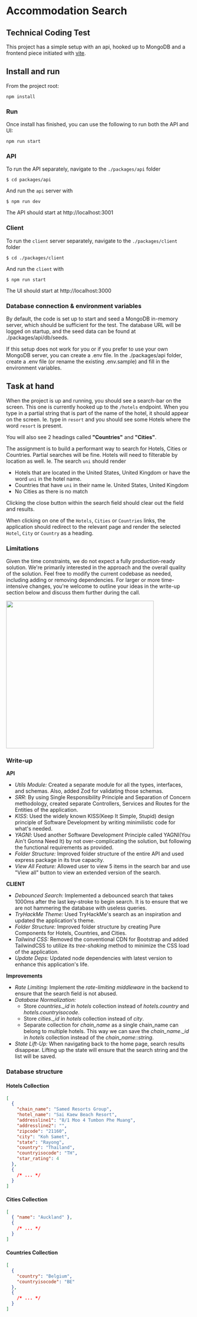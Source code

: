 # Accommodation Search

## Technical Coding Test

This project has a simple setup with an api, hooked up to MongoDB and a frontend piece initiated with [vite](https://vitejs.dev/).

## Install and run

From the project root:

```
npm install
```

### Run

Once install has finished, you can use the following to run both the API and UI:

```
npm run start
```

### API

To run the API separately, navigate to the `./packages/api` folder

```
$ cd packages/api
```

And run the `api` server with

```
$ npm run dev
```

The API should start at http://localhost:3001

### Client

To run the `client` server separately, navigate to the `./packages/client` folder

```
$ cd ./packages/client
```

And run the `client` with

```
$ npm run start
```

The UI should start at http://localhost:3000

### Database connection & environment variables

By default, the code is set up to start and seed a MongoDB in-memory server, which should be sufficient for the test. The database URL will be logged on startup, and the seed data can be found at ./packages/api/db/seeds.

If this setup does not work for you or if you prefer to use your own MongoDB server, you can create a .env file. In the ./packages/api folder, create a .env file (or rename the existing .env.sample) and fill in the environment variables.

## Task at hand

When the project is up and running, you should see a search-bar on the screen. This one is currently hooked up to the `/hotels` endpoint.
When you type in a partial string that is part of the name of the hotel, it should appear on the screen.
Ie. type in `resort` and you should see some Hotels where the word `resort` is present.

You will also see 2 headings called **"Countries"** and **"Cities"**.

The assignment is to build a performant way to search for Hotels, Cities or Countries.
Partial searches will be fine. Hotels will need to filterable by location as well.
Ie. The search `uni` should render

- Hotels that are located in the United States, United Kingdom or have the word `uni` in the hotel name.
- Countries that have `uni` in their name Ie. United States, United Kingdom
- No Cities as there is no match

Clicking the close button within the search field should clear out the field and results.

When clicking on one of the `Hotels`, `Cities` or `Countries` links, the application should redirect to the relevant page and render the selected `Hotel`, `City` or `Country` as a heading.

### Limitations

Given the time constraints, we do not expect a fully production-ready solution. We're primarily interested in the approach and the overall quality of the solution. 
Feel free to modify the current codebase as needed, including adding or removing dependencies. 
For larger or more time-intensive changes, you're welcome to outline your ideas in the write-up section below and discuss them further during the call.

<img src="./assets/search-example.png" width="400px" />

### Write-up

<!-- Write-up/conclusion section -->

**API**
- *Utils Module:* Created a separate module for all the types, interfaces, and schemas. Also, added Zod for validating those schemas. 
- *SRR*: By using Single Responsibility Principle and Separation of Concern methodology, created separate Controllers, Services and Routes for the Entities of the application.
- *KISS*: Used the widely known KISS(Keep It Simple, Stupid) design principle of Software Development by writing minimilistic code for what's needed. 
- *YAGNI*: Used another Software Development Principle called YAGNI(You Ain't Gonna Need It) by not over-complicating the solution, but following the functional requirements as provided. 
- *Folder Structure:* Improved folder structure of the entire API and used express package in its true capacity. 
- *View All Feature:* Allowed user to view 5 items in the search bar and use "View all" button to view an extended version of the search. 

**CLIENT**
- *Debounced Search:* Implemented a debounced search that takes 1000ms after the last key-stroke to begin search. It is to ensure that we are not hammering the database with useless queries. 
- *TryHackMe Theme:* Used TryHackMe's search as an inspiration and updated the application's theme. 
- *Folder Structure:* Improved folder structure by creating Pure Components for Hotels, Countries, and Cities. 
- *Tailwind CSS:* Removed the conventional CDN for Bootstrap and added TailwindCSS to utilize its *tree-shaking* method to minimize the CSS load of the application. 
- *Update Deps:* Updated node dependencies with latest version to enhance this application's life.  

**Improvements**
- *Rate Limiting:* Implement the *rate-limiting middleware* in the backend to ensure that the search field is not abused. 
- *Database Normalization:* 
  - Store *countries._id* in *hotels* collection instead of *hotels.country* and *hotels.countryisocode*.
  - Store *cities._id* in *hotels* collection instead of *city*.
  - Separate collection for *chain_name* as a single chain_name can belong to multiple hotels. This way we can save the *chain_name._id* in *hotels* collection instead of the *chain_name::string*. 
- *State Lift-Up:* When navigating back to the home page, search results disappear. Lifting up the state will ensure that the search string and the list will be saved.

### Database structure

#### Hotels Collection

```json
[
  {
    "chain_name": "Samed Resorts Group",
    "hotel_name": "Sai Kaew Beach Resort",
    "addressline1": "8/1 Moo 4 Tumbon Phe Muang",
    "addressline2": "",
    "zipcode": "21160",
    "city": "Koh Samet",
    "state": "Rayong",
    "country": "Thailand",
    "countryisocode": "TH",
    "star_rating": 4
  },
  {
    /* ... */
  }
]
```

#### Cities Collection

```json
[
  { "name": "Auckland" },
  {
    /* ... */
  }
]
```

#### Countries Collection

```json
[
  {
    "country": "Belgium",
    "countryisocode": "BE"
  },
  {
    /* ... */
  }
]
```
